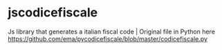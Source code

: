 # jscodicefiscale
Js library that generates a italian fiscal code | Original file in Python here https://github.com/ema/pycodicefiscale/blob/master/codicefiscale.py
